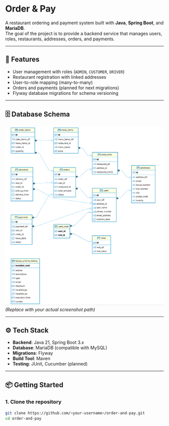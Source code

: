 # Order & Pay

A restaurant ordering and payment system built with **Java**, **Spring Boot**, and **MariaDB**.  
The goal of the project is to provide a backend service that manages users, roles, restaurants, addresses, orders, and payments.

---

## 🚀 Features
- User management with roles (`ADMIN`, `CUSTOMER`, `DRIVER`)
- Restaurant registration with linked addresses
- User-to-role mapping (many-to-many)
- Orders and payments (planned for next migrations)
- Flyway database migrations for schema versioning

---

## 🗄️ Database Schema

![Database Schema](img/LDM.png)  
*(Replace with your actual screenshot path)*

---

## ⚙️ Tech Stack
- **Backend**: Java 21, Spring Boot 3.x
- **Database**: MariaDB (compatible with MySQL)
- **Migrations**: Flyway
- **Build Tool**: Maven
- **Testing**: JUnit, Cucumber (planned)

---

## 📦 Getting Started

### 1. Clone the repository
```bash
git clone https://github.com/<your-username>/order-and-pay.git
cd order-and-pay
